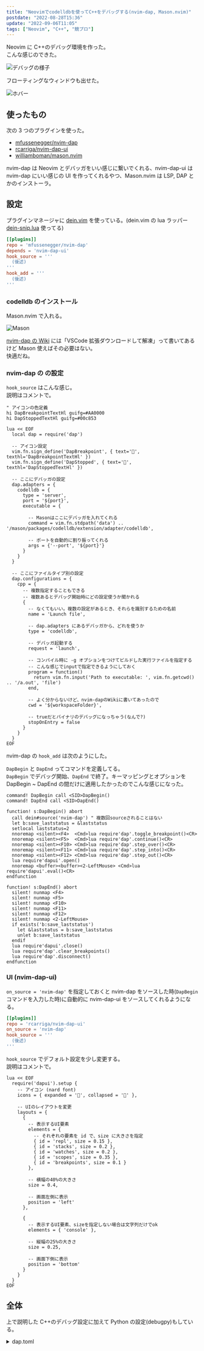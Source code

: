 ```yaml
---
title: "Neovimでcodelldbを使ってC++をデバッグする(nvim-dap, Mason.nvim)"
postdate: "2022-08-28T15:36"
update: "2022-09-06T11:05"
tags: ["Neovim", "C++", "競プロ"]
---
```


Neovim に C++のデバッグ環境を作った。  
こんな感じのできた。

![デバッグの様子](debugging.png)

フローティングなウィンドウも出せた。

![ホバー](cursor-hover.png)

## 使ったもの

次の 3 つのプラグインを使った。

- [mfussenegger/nvim-dap](https://github.com/mfussenegger/nvim-dap)
- [rcarriga/nvim-dap-ui](https://github.com/rcarriga/nvim-dap-ui)
- [williamboman/mason.nvim](https://github.com/williamboman/mason.nvim)

nvim-dap は Neovim とデバッガをいい感じに繋いでくれる、nvim-dap-ui は nvim-dap にいい感じの UI を作ってくれるやつ、Mason.nvim は LSP, DAP とかのインストーラ。

## 設定

プラグインマネージャに [dein.vim](https://github.com/Shougo/dein.vim) を使っている。(dein.vim の lua ラッパー [dein-snip.lua](https://github.com/ryota2357/dein-snip.lua) 使ってる)

```toml
[[plugins]]
repo = 'mfussenegger/nvim-dap'
depends = 'nvim-dap-ui'
hook_source = '''
  (後述)
'''
hook_add = '''
  (後述)
'''
```

### codelldb のインストール

Mason.nvim で入れる。

![Mason](Mason.png)

[nvim-dap の Wiki](https://github.com/mfussenegger/nvim-dap/wiki/Debug-Adapter-installation) には「VSCode 拡張ダウンロードして解凍」って書いてあるけど Mason 使えばその必要はない。  
快適だね。

### nvim-dap の の設定

`hook_source` はこんな感じ。  
説明はコメントで。

```vim
" アイコンの色定義
hi DapBreakpointTextHl guifg=#AA0000
hi DapStoppedTextHl guifg=#00c853

lua << EOF
  local dap = require('dap')

  -- アイコン設定
  vim.fn.sign_define('DapBreakpoint', { text='', texthl='DapBreakpointTextHl' })
  vim.fn.sign_define('DapStopped', { text='', texthl='DapStoppedTextHl' })

  -- ここにデバッガの設定
  dap.adapters = {
    codelldb = {
      type = 'server',
      port = '${port}',
      executable = {

        -- Masonはここにデバッガを入れてくれる
        command = vim.fn.stdpath('data') .. '/mason/packages/codelldb/extension/adapter/codelldb',

        -- ポートを自動的に割り振ってくれる
        args = {'--port', '${port}'}
      }
    }
  }

  -- ここにファイルタイプ別の設定
  dap.configurations = {
    cpp = {
      -- 複数指定することもできる
      -- 複数あるとデバッグ開始時にどの設定使うか聞かれる
      {
        -- なくてもいい。複数の設定があるとき、それらを識別するための名前
        name = 'Launch file',

        -- dap.adapters にあるデバッガから、どれを使うか
        type = 'codelldb',

        -- デバッガ起動する
        request = 'launch',

        -- コンパイル時に -g オプションをつけてビルドした実行ファイルを指定する
        -- こんな感じでinputで指定できるようにしておく
        program = function()
          return vim.fn.input('Path to executable: ', vim.fn.getcwd() .. '/a.out', 'file')
        end,

        -- よく分からないけど、nvim-dapのWikiに書いてあったので
        cwd = '${workspaceFolder}',

        -- trueだとバイナリのデバッグになっちゃう(なんで?)
        stopOnEntry = false
      }
    }
  }
EOF
```

nvim-dap の `hook_add` は次のようにした。

`DapBegin` と `DapEnd` ってコマンドを定義してる。  
`DapBegin` でデバッグ開始、`DapEnd` で終了。キーマッピングとオプションを DapBegin ~ DapEnd の間だけに適用したかったのでこんな感じになった。

```vim
command! DapBegin call <SID>DapBegin()
command! DapEnd call <SID>DapEnd()

function! s:DapBegin() abort
  call dein#source('nvim-dap') " 複数回sourceされることはない
  let b:save_laststatus = &laststatus
  setlocal laststatus=2
  nnoremap <silent><F4>  <Cmd>lua require'dap'.toggle_breakpoint()<CR>
  nnoremap <silent><F5>  <Cmd>lua require'dap'.continue()<CR>
  nnoremap <silent><F10> <Cmd>lua require'dap'.step_over()<CR>
  nnoremap <silent><F11> <Cmd>lua require'dap'.step_into()<CR>
  nnoremap <silent><F12> <Cmd>lua require'dap'.step_out()<CR>
  lua require'dapui'.open()
  nnoremap <buffer><buffer><2-LeftMouse> <Cmd>lua require'dapui'.eval()<CR>
endfunction

function! s:DapEnd() abort
  silent! nunmap <F4>
  silent! nunmap <F5>
  silent! nunmap <F10>
  silent! nunmap <F11>
  silent! nunmap <F12>
  silent! nunmap <2-LeftMouse>
  if exists('b:save_laststatus')
    let &laststatus = b:save_laststatus
    unlet b:save_laststatus
  endif
  lua require'dapui'.close()
  lua require'dap'.clear_breakpoints()
  lua require'dap'.disconnect()
endfunction
```

### UI (nvim-dap-ui)

`on_source = 'nvim-dap'` を指定しておくと nvim-dap をソースした時(`DapBegin` コマンドを入力した時)に自動的に nvim-dap-ui をソースしてくれるようになる。

```toml
[[plugins]]
repo = 'rcarriga/nvim-dap-ui'
on_source = 'nvim-dap'
hook_source = '''
  (後述)
'''
```

`hook_source` でデフォルト設定を少し変更する。  
説明はコメントで。

```vim
lua << EOF
  require('dapui').setup {
    -- アイコン (nard font)
    icons = { expanded = '', collapsed = '' },

    -- UIのレイアウトを変更
    layouts = {
      {
        -- 表示するUI要素
        elements = {
          -- それぞれの要素を id で、size に大きさを指定
          { id = 'repl', size = 0.15 },
          { id = 'stacks', size = 0.2 },
          { id = 'watches', size = 0.2 },
          { id = 'scopes', size = 0.35 },
          { id = 'breakpoints', size = 0.1 }
        },

        -- 横幅の40%の大きさ
        size = 0.4,

        -- 画面左側に表示
        position = 'left'
      },

      {
        -- 表示するUI要素、sizeを指定しない場合は文字列だけでok
        elements = { 'console' },

        -- 縦幅の25%の大きさ
        size = 0.25,

        -- 画面下側に表示
        position = 'bottom'
      }
    }
  }
EOF
```

## 全体

上で説明した C++のデバッグ設定に加えて Python の設定(debugpy)もしている。

<details>
  <summary>dap.toml</summary>

```toml
[[plugins]]
repo = 'mfussenegger/nvim-dap'
depends = 'nvim-dap-ui'
hook_source = '''
hi DapBreakpointTextHl guifg=#AA0000
hi DapStoppedTextHl guifg=#00c853
lua << EOF
  local dap = require('dap')
  vim.fn.sign_define('DapBreakpoint', { text='', texthl='DapBreakpointTextHl' })
  vim.fn.sign_define('DapStopped', { text='', texthl='DapStoppedTextHl' })
  dap.adapters = {
    codelldb = {
      type = 'server',
      port = '${port}',
      executable = {
        command = vim.fn.stdpath('data') .. '/mason/packages/codelldb/extension/adapter/codelldb',
        args = {'--port', '${port}'}
      }
    },
    debugpy = {
      type = 'executable',
      command = vim.fn.stdpath('data') .. '/mason/packages/debugpy/venv/bin/python',
      args = { '-m', 'debugpy.adapter' }
    }
  }
  dap.configurations = {
    cpp = {
      {
        name = 'Launch file',
        type = 'codelldb',
        request = 'launch',
        program = function()
          return vim.fn.input('Path to executable: ', vim.fn.getcwd() .. '/a.out', 'file')
        end,
        cwd = '${workspaceFolder}',
        stopOnEntry = false -- trueだとバイナリのデバッグになっちゃう(なんで?)
      }
    },
    python = {
      {
        name = 'Launch file',
        type = 'debugpy',
        request = 'launch',
        program = '${file}',
        pythonPath = vim.fn.fnamemodify('~/.pyenv/shims/python', ':p')
      }
    }
  }
EOF
'''
hook_add = '''
  command! DapBegin call <SID>DapBegin()
  command! DapEnd call <SID>DapEnd()

  function! s:DapBegin() abort
    call dein#source('nvim-dap') " 複数回sourceされることはない
    let b:save_laststatus = &laststatus
    setlocal laststatus=2
    nnoremap <silent><F4>  <Cmd>lua require'dap'.toggle_breakpoint()<CR>
    nnoremap <silent><F5>  <Cmd>lua require'dap'.continue()<CR>
    nnoremap <silent><F10> <Cmd>lua require'dap'.step_over()<CR>
    nnoremap <silent><F11> <Cmd>lua require'dap'.step_into()<CR>
    nnoremap <silent><F12> <Cmd>lua require'dap'.step_out()<CR>
    lua require'dapui'.open()
    nnoremap <buffer><buffer><2-LeftMouse> <Cmd>lua require'dapui'.eval()<CR>
  endfunction

  function! s:DapEnd() abort
    silent! nunmap <F4>
    silent! nunmap <F5>
    silent! nunmap <F10>
    silent! nunmap <F11>
    silent! nunmap <F12>
    silent! nunmap <2-LeftMouse>
    if exists('b:save_laststatus')
      let &laststatus = b:save_laststatus
      unlet b:save_laststatus
    endif
    lua require'dapui'.close()
    lua require'dap'.clear_breakpoints()
    lua require'dap'.disconnect()
  endfunction
'''

[[plugins]]
repo = 'rcarriga/nvim-dap-ui'
on_source = 'nvim-dap'
hook_source = '''
lua << EOF
  require('dapui').setup {
    icons = { expanded = '', collapsed = '' },
    layouts = {
      {
        elements = {
          { id = 'repl', size = 0.15 },
          { id = 'stacks', size = 0.2 },
          { id = 'watches', size = 0.2 },
          { id = 'scopes', size = 0.35 },
          { id = 'breakpoints', size = 0.1 }
        },
        size = 0.4,
        position = 'left'
      },
      {
        elements = { 'console' },
        size = 0.25,
        position = 'bottom'
      }
    }
  }
EOF
'''
```

</details>
